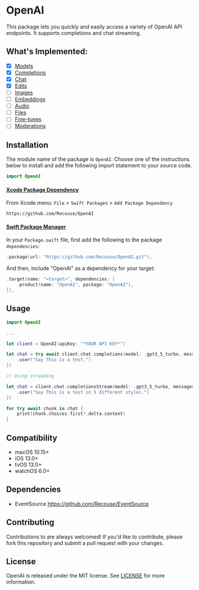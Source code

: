 # OpenAI

This package lets you quickly and easily access a variety of OpenAI API endpoints. It supports 
completions and chat streaming.

## What's Implemented:
- [x] [Models](https://platform.openai.com/docs/api-reference/models)
- [x] [Completions](https://platform.openai.com/docs/api-reference/completions)
- [x] [Chat](https://platform.openai.com/docs/api-reference/chat)
- [x] [Edits](https://platform.openai.com/docs/api-reference/edits)
- [ ] [Images](https://platform.openai.com/docs/api-reference/images)
- [ ] [Embeddings](https://platform.openai.com/docs/api-reference/embeddings)
- [ ] [Audio](https://platform.openai.com/docs/api-reference/audio)
- [ ] [Files](https://platform.openai.com/docs/api-reference/files)
- [ ] [Fine-tunes](https://platform.openai.com/docs/api-reference/fine-tunes)
- [ ] [Moderations](https://platform.openai.com/docs/api-reference/moderations)

## Installation

The module name of the package is `OpenAI`. Choose one of the instructions below to install and add 
the following import statement to your source code.

```swift
import OpenAI
```

#### [Xcode Package Dependency](https://developer.apple.com/documentation/xcode/adding_package_dependencies_to_your_app)

From Xcode menu: `File` > `Swift Packages` > `Add Package Dependency`

```text
https://github.com/Recouse/OpenAI
```

#### [Swift Package Manager](https://www.swift.org/package-manager)

In your `Package.swift` file, first add the following to the package `dependencies`:

```swift
.package(url: "https://github.com/Recouse/OpenAI.git"),
```

And then, include "OpenAI" as a dependency for your target:

```swift
.target(name: "<target>", dependencies: [
    .product(name: "OpenAI", package: "OpenAI"),
]),
```

## Usage

```swift
import OpenAI

...

let client = OpenAI(apiKey: "*YOUR API KEY*")

let chat = try await client.chat.completions(model: .gpt3_5_turbo, messages: [
    .user("Say This is a test.")
])

// Using streaming

let chat = client.chat.completionsStream(model: .gpt3_5_turbo, messages: [
    .user("Say This is a test in 5 different styles.")
])

for try await chunk in chat {
    print(chunk.choices.first?.delta.content)
}
```

## Compatibility

* macOS 10.15+
* iOS 13.0+
* tvOS 13.0+
* watchOS 6.0+

## Dependencies

* EventSource https://github.com/Recouse/EventSource

## Contributing

Contributions to are always welcomed! If you'd like to contribute, please fork this repository and 
submit a pull request with your changes.

## License

OpenAI is released under the MIT license. See [LICENSE](LICENSE) for more information.
